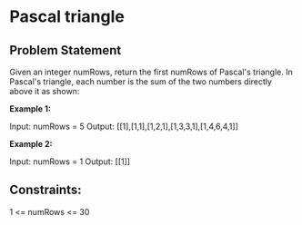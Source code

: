 # Pascal triangle



## Problem Statement
Given an integer numRows, return the first numRows of Pascal's triangle.
In Pascal's triangle, each number is the sum of the two numbers directly above it as shown:


 

**Example 1:**

Input: numRows = 5
Output: [[1],[1,1],[1,2,1],[1,3,3,1],[1,4,6,4,1]]


**Example 2:**

Input: numRows = 1
Output: [[1]]
 

## Constraints:

1 <= numRows <= 30
